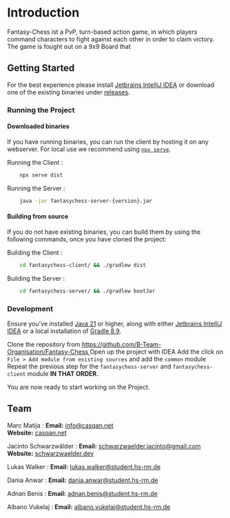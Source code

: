 # Introduction

Fantasy-Chess ist a PvP, turn-based action game, in which players command characters
to fight against each other in order to claim victory. The game is fought out on a 
9x9 Board that 

## Getting Started

For the best experience please install <a href="https://www.jetbrains.com/idea/">Jetbrains IntelliJ IDEA</a> or
download one of the existing binaries under [releases](https://github.com/B-Team-Organisation/Fantasy-Chess/releases).

### Running the Project

#### Downloaded binaries

If you have running binaries, you can run the client by hosting it on any webserver. For local use we recommend using
[`npx serve`](https://www.npmjs.com/package/serve).


Running the Client
:
```bash
    npx serve dist
```

Running the Server
:
```bash
    java -jar fantasychess-server-{version}.jar
```

#### Building from source

If you do not have existing binaries, you can build them by using the following commands, once you have cloned the
project:

Building the Client
:
```bash
    cd fantasychess-client/ && ./gradlew dist
```

Building the Server
:
```bash
    cd fantasychess-server/ && ./gradlew bootJar
```

### Development

<procedure>
<p>Ensure you've installed <a href="https://www.oracle.com/de/java/technologies/downloads/">Java 21</a> or higher, 
along with either <a href="https://www.jetbrains.com/idea/">Jetbrains IntelliJ IDEA</a> or a local installation of 
<a href="https://gradle.org/releases/">Gradle 8.9</a>.
</p>
<step>
Clone the repository from <a href="https://github.com/B-Team-Organisation/Fantasy-Chess">
https://github.com/B-Team-Organisation/Fantasy-Chess </a>
</step>
<step>
Open up the project with IDEA
</step>
<step>
Add the click on <code>File > Add module from existing sources</code> and add the <code>common</code> module
</step>
<step>
Repeat the previous step for the <code>fantasychess-server</code> and <code>fantasychess-client</code> module 
<b>IN THAT ORDER.</b>
</step>
<p>
You are now ready to start working on the Project.
</p>
</procedure>

## Team

Marc Matija
: **Email:** [info@casqan.net](mailto:info@casqan.net)  
**Website:** [casqan.net](https://casqan.net/)

Jacinto Schwarzwälder
: **Email:** [schwarzwaelder.jacinto@gmail.com](mailto:schwarzwaelder.jacinto@gmail.com)  
**Website:** [schwarzwaelder.dev](https://schwarzwaelder.dev/)

Lukas Walker
: **Email:** [lukas.walker@student.hs-rm.de](mailto:lukas.walker@student.hs-rm.de)

Dania Anwar
: **Email:** [dania.anwar@student.hs-rm.de](mailto:dania.anwar@student.hs-rm.de)

Adnan Benis
: **Email:** [adnan.benis@student.hs-rm.de](mailto:adnan.benis@student.hs-rm.de)

Albano Vukelaj
: **Email:** [albano.vukelaj@student.hs-rm.de](mailto:albano.vukelaj@student.hs-rm.de)